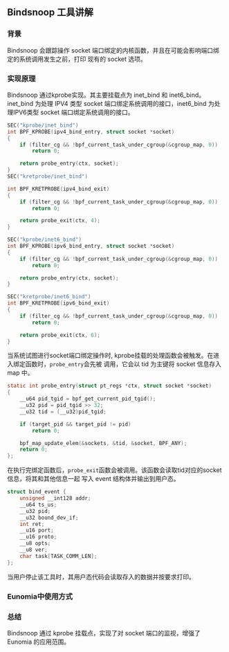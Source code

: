 ## Bindsnoop 工具讲解

### 背景
Bindsnoop 会跟踪操作 socket 端口绑定的内核函数，并且在可能会影响端口绑定的系统调用发生之前，打印
现有的 socket 选项。

### 实现原理
Bindsnoop 通过kprobe实现。其主要挂载点为 inet_bind 和 inet6_bind。inet_bind 为处理 IPV4 类型
socket 端口绑定系统调用的接口，inet6_bind 为处理IPV6类型 socket 端口绑定系统调用的接口。
```c
SEC("kprobe/inet_bind")
int BPF_KPROBE(ipv4_bind_entry, struct socket *socket)
{
	if (filter_cg && !bpf_current_task_under_cgroup(&cgroup_map, 0))
		return 0;

	return probe_entry(ctx, socket);
}
SEC("kretprobe/inet_bind")

int BPF_KRETPROBE(ipv4_bind_exit)
{
	if (filter_cg && !bpf_current_task_under_cgroup(&cgroup_map, 0))
		return 0;

	return probe_exit(ctx, 4);
}

SEC("kprobe/inet6_bind")
int BPF_KPROBE(ipv6_bind_entry, struct socket *socket)
{
	if (filter_cg && !bpf_current_task_under_cgroup(&cgroup_map, 0))
		return 0;

	return probe_entry(ctx, socket);
}

SEC("kretprobe/inet6_bind")
int BPF_KRETPROBE(ipv6_bind_exit)
{
	if (filter_cg && !bpf_current_task_under_cgroup(&cgroup_map, 0))
		return 0;

	return probe_exit(ctx, 6);
}
```
当系统试图进行socket端口绑定操作时, kprobe挂载的处理函数会被触发。在进入绑定函数时，`probe_entry`会先被
调用，它会以 tid 为主键将 socket 信息存入 map 中。
```c
static int probe_entry(struct pt_regs *ctx, struct socket *socket)
{
	__u64 pid_tgid = bpf_get_current_pid_tgid();
	__u32 pid = pid_tgid >> 32;
	__u32 tid = (__u32)pid_tgid;

	if (target_pid && target_pid != pid)
		return 0;

	bpf_map_update_elem(&sockets, &tid, &socket, BPF_ANY);
	return 0;
};
```
在执行完绑定函数后，`probe_exit`函数会被调用。该函数会读取tid对应的socket信息，将其和其他信息一起
写入 event 结构体并输出到用户态。
```c
struct bind_event {
	unsigned __int128 addr;
	__u64 ts_us;
	__u32 pid;
	__u32 bound_dev_if;
	int ret;
	__u16 port;
	__u16 proto;
	__u8 opts;
	__u8 ver;
	char task[TASK_COMM_LEN];
};
```
当用户停止该工具时，其用户态代码会读取存入的数据并按要求打印。

### Eunomia中使用方式



### 总结
Bindsnoop 通过 kprobe 挂载点，实现了对 socket 端口的监视，增强了 Eunomia 的应用范围。